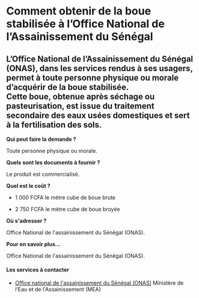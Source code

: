 # Comment obtenir de la boue stabilisée à l’Office National de l’Assainissement du Sénégal

L’Office National de l’Assainissement du Sénégal (ONAS), dans les services rendus à ses usagers, permet à toute personne physique ou morale d’acquérir de la boue stabilisée.  
Cette boue, obtenue après séchage ou pasteurisation, est issue du traitement secondaire des eaux usées domestiques et sert à la fertilisation des sols.
---------------------------------------------------------------------------------------------------------------------------------------------------------------------------------------------------------------------------------------------------------------------------------------------------------------------------------------

**Qui peut faire la demande ?**  
  
Toute personne physique ou morale.  
  
**Quels sont les documents à fournir ?**  
  
Le produit est commercialisé.  
  
**Quel est le coût ?**  

*   1 000 FCFA le mètre cube de boue brute

*   2 750 FCFA le mètre cube de boue broyée

**Où s'adresser ?**  
  
Office National de l'assainissement du Sénégal (ONAS).

**Pour en savoir plus...**

Office National de l'assainissement du Sénégal (ONAS).

#### Les services à contacter

*   [Office national de l'assainissement du Sénégal (ONAS)](../../../services/office-national-de-lassainissement-du-senegal-onas.md) Ministère de l’Eau et de l'Assainissement (MEA)
